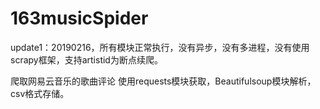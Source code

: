 # 163musicSpider
update1：20190216，所有模块正常执行，没有异步，没有多进程，没有使用scrapy框架，支持artistid为断点续爬。

爬取网易云音乐的歌曲评论
使用requests模块获取，Beautifulsoup模块解析，csv格式存储。
